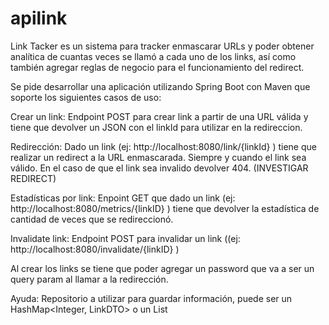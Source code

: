 # apilink

Link Tacker es un sistema para tracker enmascarar URLs y poder obtener analítica de cuantas veces se llamó a cada uno de los links, así como también agregar reglas de negocio para el funcionamiento del redirect.

Se pide desarrollar una aplicación utilizando Spring Boot con Maven que soporte los siguientes casos de uso:

Crear un link: Endpoint POST para crear link a partir de una URL válida y tiene que devolver un JSON con el linkId para utilizar en la redireccion.

Redirección:  Dado un link (ej: http://localhost:8080/link/{linkId} ) tiene que realizar un redirect a la URL enmascarada. Siempre y cuando el link sea válido. En el caso de que el link sea invalido devolver 404. (INVESTIGAR REDIRECT)

Estadísticas por link: Enpoint GET que dado un link (ej: http://localhost:8080/metrics/{linkID} ) tiene que devolver la estadística de cantidad de veces que se redireccionó.

Invalidate link: Endpoint POST para invalidar un link ((ej: http://localhost:8080/invalidate/{linkID} )

Al crear los links se tiene que poder agregar un password que va a ser un query param al llamar a la redirección.

Ayuda: Repositorio a utilizar para guardar información, puede ser un HashMap<Integer, LinkDTO> o un List<LinkDTO>
